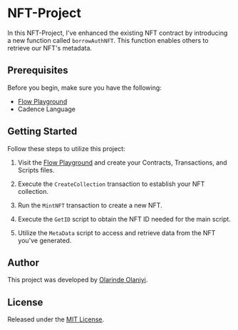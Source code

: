 # NFT-Project

In this NFT-Project, I've enhanced the existing NFT contract by introducing a new function called `borrowAuthNFT`. This function enables others to retrieve our NFT's metadata.

## Prerequisites

Before you begin, make sure you have the following:

- [Flow Playground](https://play.flow.com/)
- Cadence Language

## Getting Started

Follow these steps to utilize this project:

1. Visit the [Flow Playground](https://play.flow.com/) and create your Contracts, Transactions, and Scripts files.

2. Execute the `CreateCollection` transaction to establish your NFT collection.

3. Run the `MintNFT` transaction to create a new NFT.

4. Execute the `GetID` script to obtain the NFT ID needed for the main script.

5. Utilize the `MetaData` script to access and retrieve data from the NFT you've generated.

## Author

This project was developed by [Olarinde Olaniyi](https://github.com/Olarinde36).

## License

Released under the [MIT License](LICENSE).